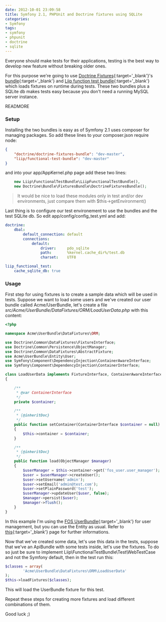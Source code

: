 ```yaml
---
date: 2012-10-01 23:09:58
title: Symfony 2.1, PHPUnit and Doctrine fixtures using SQLite
categories:
- Symfony
tags:
- symfony
- phpunit
- doctrine
- sqlite
---
```


Everyone should make tests for their applications, testing is the best way to develop new feature without breaking older ones.

For this purpose we're going to use [Doctrine Fixtures](https://github.com/doctrine/data-fixtures){:target='_blank'}'s [bundle](https://github.com/doctrine/DoctrineFixturesBundle){:target='_blank'} and [Liip function test bundle](http://packagist.org/packages/liip/functional-test-bundle){:target='_blank'} which loads fixtures on runtime during tests. These two bundles plus a SQLite db makes tests easy because you don't need a running MySQL server instance.

READMORE

### Setup

Installing the two bundles is easy as of Symfony 2.1 uses composer for managing packages. So add these lines to your composer.json require node:

``` json
{
    "doctrine/doctrine-fixtures-bundle": "dev-master",
    "liip/functional-test-bundle": "dev-master"
}
```

and into your app/AppKernel.php page add these two lines:

``` php
    new Liip\FunctionalTestBundle\LiipFunctionalTestBundle(),
    new Doctrine\Bundle\FixturesBundle\DoctrineFixturesBundle();
```


> It would be nice to load these modules only in test and/or dev environments, just compare them with $this->getEnvironment()

Last thing is to configure our test environement to use the bundles and the test SQLite db. So edit app/config/config_test.yml and add:

``` yaml
doctrine:
    dbal:
        default_connection: default
        connections:
            default:
                driver:     pdo_sqlite
                path:       %kernel.cache_dir%/test.db
                charset:    UTF8

liip_functional_test:
    cache_sqlite_db: true
```



### Usage


First step for using fixtures is to create a sample data which will be used in tests. Suppose we want to load some users and we've created our user bundle called Acme/UserBundle, let's create a file _src/Acme/UserBundle/DataFixtures/ORM/LoadUserData.php_ with this content:

``` php
<?php

namespace Acme\UserBundle\DataFixtures\ORM;

use Doctrine\Common\DataFixtures\FixtureInterface;
use Doctrine\Common\Persistence\ObjectManager;
use Doctrine\Common\DataFixtures\AbstractFixture;
use Acme\UserBundle\Entity\User;
use Symfony\Component\DependencyInjection\ContainerAwareInterface;
use Symfony\Component\DependencyInjection\ContainerInterface;

class LoadUserData implements FixtureInterface, ContainerAwareInterface
{

    /**
     * @var ContainerInterface
     */
    private $container;

    /**
     * {@inheritDoc}
     */
    public function setContainer(ContainerInterface $container = null)
    {
        $this->container = $container;
    }

    /**
     * {@inheritDoc}
     */
    public function load(ObjectManager $manager)
    {
        $userManager = $this->container->get('fos_user.user_manager');
        $user = $userManager->createUser();
        $user->setUsername('admin');
        $user->setEmail('admin@test.com');
        $user->setPlainPassword('test');
        $userManager->updateUser($user, false);
        $manager->persist($user);
        $manager->flush();
    }
}
```


In this example I'm using the [FOS UserBundle](https://github.com/FriendsOfSymfony/FOSUserBundle){:target='_blank'} for user management, but you can use the Entity as usual. Refer to [this](http://symfony.com/doc/current/bundles/DoctrineFixturesBundle/index.html){:target='_blank'} page for further informations.

Now that we've created some data, let's use this data in the tests, suppose that we've an ApiBundle with some tests inside, let's use the fixtures. To do so just be sure to implement Liip\FunctionalTestBundle\Test\WebTestCase and not the Symfony default, then in the test run this:

``` php
$classes = array(
        'Acme\UserBundle\DataFixtures\ORM\LoadUserData'
);
$this->loadFixtures($classes);
```

This will load the UserBundle fixture for this test.

Repeat these steps for creating more fixtures and load different combinations of them.

Good luck ;)
